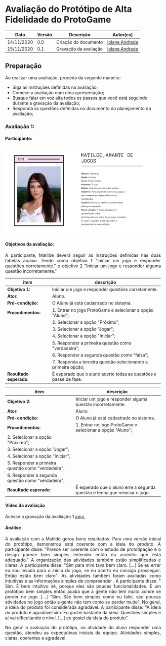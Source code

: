 # Avaliação do Protótipo de Alta Fidelidade do ProtoGame


Data | Versão | Descrição | Autor(es)
 --- | ------ | --------- | ------
14/11/2020 | 0.0 | Criação do documento  |[Iolane Andrade](https://github.com/IolaneAndrade)
15/11/2020 | 0.1 | Gravação da avaliação  |[Iolane Andrade](https://github.com/IolaneAndrade)


## Preparação

Ao realizar uma avaliação, proceda da seguinte maneira:

- Siga as instruções definidas na avaliação;
- Comece a avaliação com uma apresentação; 
- Busque falar em voz alta todos os passos que você está seguindo durante a gravação da avaliação;
- Responda as questões definidas no documento do planejamento da avaliação;


### Avaliação 1:

#### Participante:
 
![persona 1](./img/persona-1.jpg)


#### Objetivos da avaliação:

<p align="justify">A participante, Matilde deverá seguir as instruções definidas nas duas tabelas abaixo. Tendo como objetivo 1 "Iniciar um jogo e responder questões corretamente." e objetivo 2 "Iniciar um jogo e responder alguma questão incorretamente."</p>
 

item     | descrição
-------------------| ---------------------------
**Objetivo 1:**    | Iniciar um jogo e responder questões corretamente.
**Ator:**          | Aluno.
**Pré-condição:**  | O Aluno já está cadastrado no sistema.
**Procedimentos:** | 1. Entrar no jogo ProtoGame e selecionar a opção "Aluno";
                   | 2. Selecionar a opção "Próximo";
                   | 3. Selecionar a opção "Jogar";
                   | 4. Selecionar a opção "Iniciar";
                   | 5. Responder a primeira questão como "verdadeira";
                   | 6. Responder a segunda questão como "falsa";
                   | 7. Responda a terceira questão selecionando a primeira opção;
**Resultado esperado:** | É esperado que o aluno acerte todas as questões e passe de fase.

item | descrição
----- | ----
**Objetivo 2:** | Iniciar um jogo e responder alguma questão incorretamente.
**Ator:** | Aluno.
**Pré-condição:** | O Aluno já está cadastrado no sistema.
**Procedimentos:** | 1. Entrar no jogo ProtoGame e selecionar a opção "Aluno";
  | 2. Selecionar a opção "Próximo";
  | 3. Selecionar a opção "Jogar";
  | 4. Selecionar a opção "Iniciar";
  | 5. Responder a primeira questão como "verdadeira";
  | 6. Responder a segunda questão como "verdadeira";
**Resultado esperado:** | É esperado que o aluno erre a segunda questão e tenha que reiniciar o jogo.

#### Vídeo da avaliação

Acesse a gravação da avaliação 1 [aqui.](https://www.youtube.com/embed/LeNjNtP9bVY)


#### Análise

<p align="justify">
A avaliação com a Matilde gerou bons resultados. Para uma versão inicial do protótipo, demonstrou está coerente com a ideia do produto. A participante disse: "Parece ser coerente com o estudo de prototipação e o design parece bem simples entender então eu acredito que está adequado." A organização das atividades também estão simplificadas e claras. A participante disse: "Sim para mim tava bem claro. [...] Se eu errar eu sou levada para o início do jogo, se eu acerto eu consigo prosseguir. Então estão bem claro". As atividades também foram avaliadas como intuitivas e as informações simples de compreender . A participante disse: " Sim. É bem intuitivo né, porque eles são poucas funcionalidades. É um protótipo bem simples então acaba que a gente não tem muito aonde se perder no jogo. [...] "Sim. São bem simples como eu falei, são poucas atividades no jogo então a gente não tem como se perder muito". No geral, a ideia do produto foi considerada agradável. A participante disse: "A ideia do produto é agradável sim. Eu gostei bastante da ideia. Questões simples e aí vai dificultando o nível. [...]  eu gostei da ideia do produto".
<p>
<p align="justify"> 
No geral a avaliação do protótipo, na atividade do aluno responder uma questão, atendeu as expectativas iniciais da equipe. Atividades simples, claras, coerentes e agradavel.
<p>


